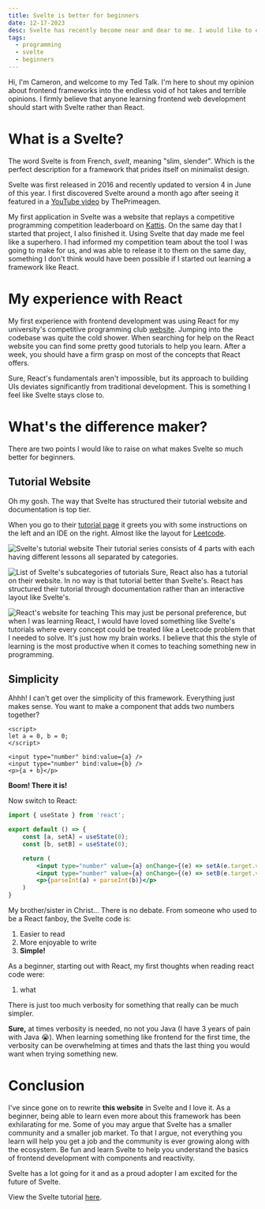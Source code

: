 ```yaml
---
title: Svelte is better for beginners
date: 12-17-2023
desc: Svelte has recently become near and dear to me. I would like to explain the hype around this frontend framework and why it makes sense
tags:
  - programming
  - svelte
  - beginners
---
```

Hi, I'm Cameron, and welcome to my Ted Talk. I'm here to shout my opinion about frontend frameworks into the endless void of hot takes and terrible opinions. I firmly believe that anyone learning frontend web development should start with Svelte rather than React.

# What is a Svelte?
The word Svelte is from French, *svelt*, meaning "slim, slender". Which is the perfect description for a framework that prides itself on minimalist design.

Svelte was first released in 2016 and recently updated to version 4 in June of this year. I first discovered Svelte around a month ago after seeing it featured in a [YouTube video](https://www.youtube.com/watch?v=bh-e700IlmQ) by ThePrimeagen.

My first application in Svelte was a website that replays a competitive programming competition leaderboard on [Kattis](https://open.kattis.com). On the same day that I started that project, I also finished it. Using Svelte that day made me feel like a superhero. I had informed my competition team about the tool I was going to make for us, and was able to release it to them on the same day, something I don't think would have been possible if I started out learning a framework like React.

# My experience with React
My first experience with frontend development was using React for my university's competitive programming club [website](https://lucpc.org). Jumping into the codebase was quite the cold shower. When searching for help on the React website you can find some pretty good tutorials to help you learn. After a week, you should have a firm grasp on most of the concepts that React offers.

Sure, React's fundamentals aren't impossible, but its approach to building UIs deviates significantly from traditional development. This is something I feel like Svelte stays close to.

# What's the difference maker?
There are two points I would like to raise on what makes Svelte so much better for beginners.
## Tutorial Website
Oh my gosh. The way that Svelte has structured their tutorial website and documentation is top tier.

When you go to their [tutorial page](https://learn.svelte.dev) it greets you with some instructions on the left and an IDE on the right. Almost like the layout for [Leetcode](https://leetcode.com).

![Svelte's tutorial website](https://s6.imgcdn.dev/VXRqK.png)
Their tutorial series consists of 4 parts with each having different lessons all separated by categories.

![List of Svelte's subcategories of tutorials](https://s6.imgcdn.dev/VXfuo.png)
Sure, React also has a tutorial on their website. In no way is that tutorial better than Svelte's. React has structured their tutorial through documentation rather than an interactive layout like Svelte's.

![React's website for teaching](https://s6.imgcdn.dev/VXt1O.png)
This may just be personal preference, but when I was learning React, I would have loved something like Svelte's tutorials where every concept could be treated like a Leetcode problem that I needed to solve. It's just how my brain works. I believe that this the style of learning is the most productive when it comes to teaching something new in programming.

## Simplicity
Ahhh! I can't get over the simplicity of this framework. Everything just makes sense. You want to make a component that adds two numbers together?

```svelte
<script>
let a = 0, b = 0;
</script>

<input type="number" bind:value={a} />
<input type="number" bind:value={b} />
<p>{a + b}</p>
```
**Boom! There it is!**

Now switch to React:

```jsx
import { useState } from 'react';

export default () => {
	const [a, setA] = useState(0);
	const [b, setB] = useState(0);

	return (
		<input type="number" value={a} onChange={(e) => setA(e.target.value)} />
		<input type="number" value={a} onChange={(e) => setB(e.target.value)} />
		<p>{parseInt(a) + parseInt(b)}</p>
	)
}
```
My brother/sister in Christ... There is no debate. From someone who used to be a React fanboy, the Svelte code is:
1. Easier to read
2. More enjoyable to write
3. **Simple!**

As a beginner, starting out with React, my first thoughts when reading react code were:
1. what

There is just too much verbosity for something that really can be much simpler.

**Sure,** at times verbosity is needed, no not you Java (I have 3 years of pain with Java 😭). When learning something like frontend for the first time, the verbosity can be overwhelming at times and thats the last thing you would want when trying something new.

# Conclusion
I've since gone on to rewrite **this website** in Svelte and I love it. As a beginner, being able to learn even more about this framework has been exhilarating for me. Some of you may argue that Svelte has a smaller community and a smaller job market. To that I argue, not everything you learn will help you get a job and the community is ever growing along with the ecosystem. Be fun and learn Svelte to help you understand the basics of frontend development with components and reactivity.

Svelte has a lot going for it and as a proud adopter I am excited for the future of Svelte.

View the Svelte tutorial [here](https://learn.svelte.dev).